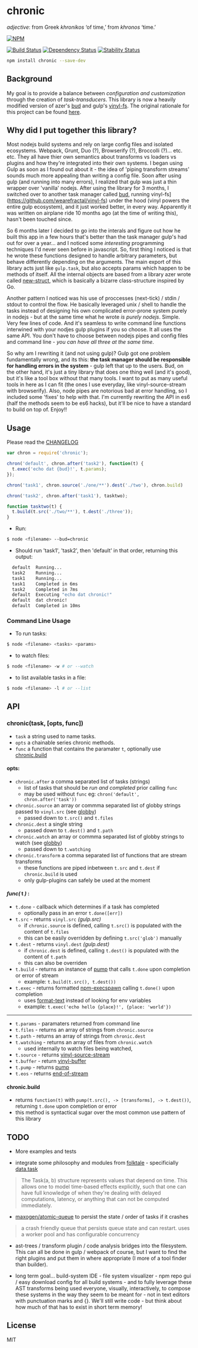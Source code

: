 # chronic

*adjective*: from Greek *khronikos* ‘of time,’ from *khronos* ‘time.’

[![NPM](https://nodei.co/npm/chronic.png)](https://nodei.co/npm/chronic/)

[![Build Status](https://travis-ci.org/RnbWd/chronic.svg?branch=master)](https://travis-ci.org/RnbWd/chronic)
[![Dependency Status](https://img.shields.io/david/rnbwd/chronic.svg?style=flat-square)](https://david-dm.org/rnbwd/chronic)
[![Stability Status](https://img.shields.io/badge/stability-stable-green.svg?style=flat-square)](https://github.com/dominictarr/stability#experimental)


```bash
npm install chronic --save-dev
```

## Background

My goal is to provide a balance between *configuration and customization* through the creation of *task-transducers*. This library is now a heavily modified version of azer's [bud](https://github.com/azer/bud) and gulp's [vinyl-fs](https://github.com/wearefractal/vinyl-fs). The original rationale for this project can be found [here](https://github.com/rnbwd/chronic/blob/master/RATIONALE.md).

## Why did I put together this library?

Most nodejs build systems and rely on large config files and isolated ecosystems. Webpack, Grunt, Duo (?), Browserify (?), Broccolli (?)... etc. etc. They all have thier own semantics about transforms vs loaders vs plugins and how they're integrated into their own systems. I began using Gulp as soon as I found out about it - the idea of 'piping  transform streams' sounds much more appealing than writing a config file. Soon after using gulp (and running into many errors), I realized that gulp was just a thin wrapper over 'vanilla' nodejs. After using the library for 3 months, I switched over to another task manager called [bud](https://github.com/azer/bud), running vinyl-fs](https://github.com/wearefractal/vinyl-fs) under the hood (vinyl powers the entire gulp ecosystem), and it just worked better, in every way. Apparently it was written on airplane ride 10 months ago (at the time of writing this), hasn't been touched since.

So 6 months later I decided to go into the interals and figure out how he built this app in a few hours that's better than the task manager gulp's had out for over a year... and I noticed some *interesting* programming techniques I'd never seen before in javascript. So, first thing I noticed is that he wrote these functions designed to handle arbitrary parameters, but behave differently depending on the arguments. The main export of this library acts just like `gulp.task`, but also accepts params which happen to be methods of itself. All the internal objects are based from a library azer wrote called [new-struct](https://github.com/azer/new-struct), which is basically a bizarre class-structure inspired by Go.

Another pattern I noticed was his use of proccesses (next-tick) / stdin / stdout to control the flow. He basically leveraged unix / shell to handle the tasks instead of designing his own complicated error-prone system purely in nodejs - but at the same time what he wrote *is purely nodejs*. Simple. Very few lines of code. And it's seamless to write command line functions interwined with your nodjes gulp plugins if you so choose. It all uses the same API. You don't have to choose between nodejs pipes and config files and command line - *you can have all three at the same time*.

So why am I rewriting it (and not using gulp)? Gulp got one problem fundamentally wrong, and its this: **the task manager should be responsible for handling errors in the system** - gulp left that up to the users. Bud, on the other hand, it's just a tiny library that does one thing well (and it's good), but it's like a tool box without that many tools. I want to put as many useful tools in here as I can fit (the ones I use everyday, like vinyl-source-stream with browserify). Also, node pipes are notorious bad at error handling, so I included some 'fixes' to help with that. I'm currently rewriting the API in es6 (half the methods seem to be es6 hacks), but it'll be nice to have a standard to build on top of. Enjoy!!

## Usage

Please read the [CHANGELOG](https://github.com/rnbwd/chronic/blob/master/CHANGELOG.md)

``` js
var chron = require('chronic');

chron('default', chron.after('task2'), function(t) {
  t.exec('echo dat {bud}!', t.params);
});

chron('task1', chron.source('./one/**').dest('./two'), chron.build)

chron('task2', chron.after('task1'), tasktwo);

function tasktwo(t) {
  t.build(t.src('./two/**'), t.dest('./three'));
}
```
- Run:

```bash
$ node <filename> --bud=chronic
```

- Should run 'task1', 'task2', then 'default' in that order, returning this output:

```bash
  default  Running...
  task2    Running...
  task1    Running...
  task1    Completed in 6ms
  task2    Completed in 7ms
  default  Executing "echo dat chronic!"
  default  dat chronic!
  default  Completed in 10ms
```

### Command Line Usage

- To run tasks:

```bash
$ node <filename> <tasks> <params>
```

- to watch files:

```bash
$ node <filename> -w # or --watch
```

- to list available tasks in a file:

```bash
$ node <filename> -l # or --list
```

## API

### chronic(task, [opts, func])

* `task` a string used to name tasks.
* `opts` a chainable series chronic methods.
* `func` a function that contains the paramater `t`, optionally use [chronic.build](#chronicbuild)

#### opts:

* `chronic.after` a comma separated list of tasks (strings)
  - list of tasks that should be *run and completed* prior calling `func`
  - may be used without `func` eg: `chron('default', chron.after('task'))`
* `chronic.source` an array or commma separated list of globby strings passed to `vinyl.src` (see [globby](https://github.com/sindresorhus/globby))
  - passed down to `t.src()` and `t.files`
* `chronic.dest` a single string
  - passed down to `t.dest()` and  `t.path`
* `chronic.watch` an array or commma separated list of globby strings to watch (see [globby](https://github.com/sindresorhus/globby))
  - passed down to `t.watching`
* `chronic.transform` a comma separated list of functions that are stream transforms
  - these functions are piped inbetween `t.src` and `t.dest` if `chronic.build` is used
  - only gulp-plugins can safely be used at the moment


#### *func(* **t** *)* :

* `t.done` - callback which determines if a task has completed
  - optionally pass in an error `t.done([err])`
* `t.src` - returns `vinyl.src` *(gulp.src)*
  - if `chronic.source` is defined, calling `t.src()` is populated with the content of `t.files`
  - this can be easily overridden by defining `t.src('glob')` manually
* `t.dest` - returns `vinyl.dest` *(gulp.dest)*
  - if `chronic.dest` is defined, calling `t.dest()` is populated with the content of `t.path`
  - this can also be overriden
* `t.build` - returns an instance of [pump](https://github.com/mafintosh/pump) that calls `t.done` upon completion or error of stream
  - example: `t.build(t.src(), t.dest())`
* `t.exec` - returns formatted [npm-execspawn](https://github.com/mafintosh/npm-execspawn) calling `t.done()` upon completion
  - uses [format-text](https://www.npmjs.com/package/format-text) instead of looking for env variables
  - example: `t.exec('echo hello {place}!', {place: 'world'})`

------

* `t.params` - paramaters returned from command line
* `t.files` - returns an array of strings from `chronic.source`
* `t.path` - returns an array of strings from `chronic.dest`
* `t.watching` - returns an array of files from `chronic.watch`
   - used internally to watch files being watched,
* `t.source` - returns [vinyl-source-stream](https://www.npmjs.com/package/vinyl-source-stream)
* `t.buffer` - return [vinyl-buffer](https://www.npmjs.com/package/vinyl-buffer)
* `t.pump` - returns [pump](https://www.npmjs.com/package/pump)
* `t.eos` - returns [end-of-stream](https://www.npmjs.com/package/end-of-stream)

#### chronic.build

- returns `function(t)` with `pump(t.src(), -> [transforms], -> t.dest())`, returning `t.done` upon completion or error
- this method is syntactical sugar over the most common use pattern of this library


## TODO

 - More examples and tests

 - integrate some philosophy and modules from [folktale](http://docs.folktalejs.org/en/latest/index.html#) - specificially [data.task](https://github.com/folktale/data.task)

> The Task(a, b) structure represents values that depend on time. This allows one to model time-based effects explicitly, such that one can have full knowledge of when they're dealing with delayed computations, latency, or anything that can not be computed immediately.

- [maxogen/atomic-queue](https://github.com/maxogden/atomic-queue) to persist the state / order of tasks if it crashes

> a crash friendly queue that persists queue state and can restart. uses a worker pool and has configurable concurrency

- ast-trees / transform plugin / code analysis bridges into the filesystem. This can all be done in gulp / webpack of course, but I want to find the right plugins and put them in where appropriate (I more of a tool finder than builder).

- long term goal... build-system IDE - file system visualizer - npm repo gui / easy download config for all build systems - and to fully leverage these AST transforms being used everyone, visually, interactively, to compose these systems in the way they seem to be meant for - not in text editors with punctuation marks and {}. We'll still write code - but think about how much of that has to exist in short term memory!

## License

MIT
